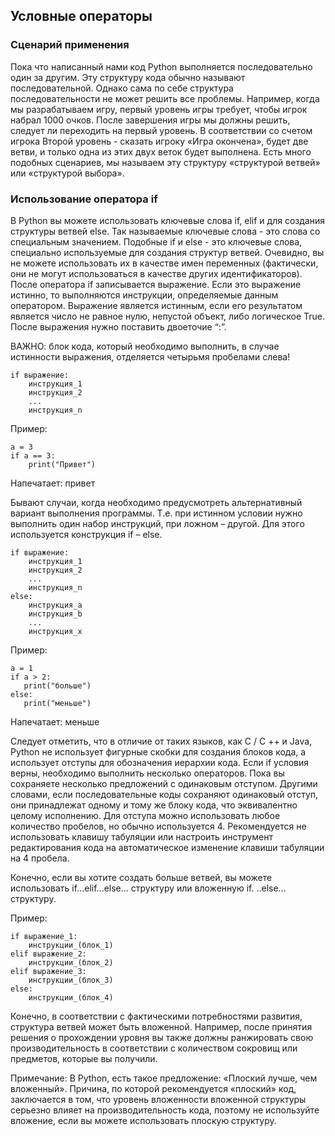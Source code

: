 ## Условные операторы

### Сценарий применения

Пока что написанный нами код Python выполняется последовательно один за другим. Эту структуру кода обычно называют 
последовательной. Однако сама по себе структура последовательности не может решить все проблемы. 
Например, когда мы разрабатываем игру, первый уровень игры требует, чтобы игрок набрал 1000 очков. После завершения 
игры мы должны решить, следует ли переходить на первый уровень. В соответствии со счетом игрока Второй уровень - 
сказать игроку «Игра окончена», будет две ветви, и только одна из этих двух веток будет выполнена. Есть много 
подобных сценариев, мы называем эту структуру «структурой ветвей» или «структурой выбора». 

### Использование оператора if
В Python вы можете использовать ключевые слова if, elif и для создания структуры ветвей else. Так называемые 
ключевые слова - это слова со специальным значением. Подобные if и else - это ключевые слова, специально используемые 
для создания структур ветвей. Очевидно, вы не можете использовать их в качестве имен переменных (фактически, они не 
могут использоваться в качестве других идентификаторов).
После оператора if записывается выражение. Если это выражение истинно, то выполняются инструкции, определяемые 
данным оператором. Выражение является истинным, если его результатом является число не равное нулю, непустой объект,
либо логическое True. После выражения нужно поставить двоеточие “:”.

ВАЖНО: блок кода, который необходимо выполнить, в случае истинности выражения, отделяется четырьмя пробелами слева!

```buildoutcfg
if выражение:
    инструкция_1
    инструкция_2
    ...
    инструкция_n

```

Пример:
```buildoutcfg
a = 3
if a == 3:
    print("Привет")
```
Напечатает: привет


Бывают случаи, когда необходимо предусмотреть альтернативный вариант выполнения программы. Т.е. при истинном 
условии нужно выполнить один набор инструкций, при ложном – другой. Для этого используется конструкция if – else.
```buildoutcfg
if выражение:
    инструкция_1
    инструкция_2
    ...
    инструкция_n
else:
    инструкция_a
    инструкция_b
    ...
    инструкция_x

```
Пример:
```buildoutcfg
a = 1
if a > 2:
   print("больше")
else:
   print("меньше")
```
Напечатает: меньше

Следует отметить, что в отличие от таких языков, как C / C ++ и Java, Python не использует фигурные скобки для 
создания блоков кода, а использует отступы для обозначения иерархии кода. Если if условия верны, необходимо 
выполнить несколько операторов. Пока вы сохраняете несколько предложений с одинаковым отступом. Другими словами, 
если последовательные коды сохраняют одинаковый отступ, они принадлежат одному и тому же блоку кода, что 
эквивалентно целому исполнению. Для отступа можно использовать любое количество пробелов, но обычно используется 4. 
Рекомендуется не использовать клавишу табуляции или настроить инструмент редактирования кода на автоматическое 
изменение клавиши табуляции на 4 пробела.

Конечно, если вы хотите создать больше ветвей, вы можете использовать if...elif...else... структуру или вложенную if.
..else... структуру.

Пример:
```buildoutcfg
if выражение_1:
    инструкции_(блок_1)
elif выражение_2:
    инструкции_(блок_2)
elif выражение_3:
    инструкции_(блок_3)
else:
    инструкции_(блок_4)
```

Конечно, в соответствии с фактическими потребностями развития, структура ветвей может быть вложенной. Например, 
после принятия решения о прохождении уровня вы также должны ранжировать свою производительность в соответствии с 
количеством сокровищ или предметов, которые вы получили.

Примечание: В Python, есть такое предложение: «Плоский лучше, чем вложенный». Причина, по которой рекомендуется 
«плоский» код, заключается в том, что уровень вложенности вложенной структуры серьезно влияет на производительность 
кода, поэтому не используйте вложение, если вы можете использовать плоскую структуру.





